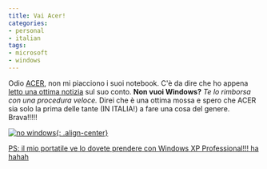 ```yaml
---
title: Vai Acer!
categories:
- personal
- italian
tags:
- microsoft
- windows
---
```

Odio [ACER](http://www.acer.it/ "http://www.acer.it/" ), non mi piacciono i
suoi notebook. C'è da dire che ho appena [letto una ottima
notizia](http://punto-informatico.it/p.aspx?i=2102739 "http://punto-informatico.it/p.aspx?i=2102739" )
sul suo conto. **Non vuoi Windows?** _Te lo rimborsa con una procedura veloce._
Direi che è una ottima mossa e spero che ACER sia solo la prima delle tante
(IN ITALIA!) a fare una cosa del genere. Brava!!!!!

[![no windows]({{site.url}}/assets/images/no-windows.jpg){: .align-center}]({{site.url}}/assets/images/no-windows.jpg "no windows" )

[PS: il mio portatile ve lo dovete prendere con Windows XP Professional!!! ha
hahah](http://cgi.ebay.it/ASUS-U5A-6001P-Pentium-M-750-1-86-GHz-12-1-TFT_W0QQitemZ230186200276QQihZ013QQcategoryZ46323QQssPageNameZWDVWQQrdZ1QQcmdZViewItem 
"http://cgi.ebay.it/ASUS-U5A-6001P-Pentium-M-750-1-86-GHz-12-1-TFT_W0QQitemZ230186200276QQihZ013QQcategoryZ46323QQssPageNameZWDVWQQrdZ1QQcmdZViewItem" )

